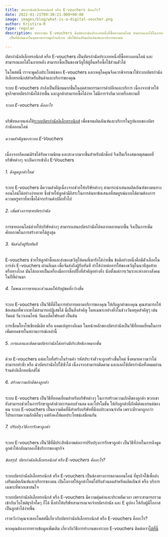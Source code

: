 ```yaml
---
title: บัตรกำนัลอิเล็กทรอนิกส์ หรือ E-vouchers คืออะไร?
date: 2022-01-21T09:30:21.000+00:00
image: images/blog/what-is-a-digital-voucher.png
author: Kristira-R
type: regular
description: บัตรกำนัล E-vouchers คือบัตรกำนัลประเภทหนึ่งที่ซื้อทางออนไลน์ สามารถแลกได้ในภายหลัง
  เป็นที่นิยมมากในอุตสาหกรรมธุรกิจบริการ เพื่อใช้ส่งเสริมผลิตภัณฑ์และบริการของตน

---
```

บัตรกำนัลอิเล็กทรอนิกส์ หรือ E-vouchers เป็นบัตรกำนัลประเภทหนึ่งที่ซื้อทางออนไลน์ และสามารถแลกได้ในภายหลัง สามารถซื้อเป็นของขวัญให้ผู้อื่นหรือซื้อใช้ส่วนตัวได้

ในโพสต์นี้ เราจะพูดถึงประโยชน์ของ E-vouchers และเหตุใดคุณจึงควรพิจารณาใช้ระบบบัตรกำนัลอิเล็กทรอนิกส์สำหรับสินค้าและบริการของคุณ

ระบบ E-vouchers กำลังเป็นที่นิยมมากขึ้นในอุตสาหกรรมการค้าปลีกและบริการ เนื่องจากช่วยให้ธุรกิจขายบัตรกำนัลได้ง่ายขึ้น และลูกค้าสามารถซื้อได้ง่าย ไม่มีการจำกัดเวลาหรือสถานที่

###### ระบบ E-vouchers คืออะไร

บริษัทหลายแห่งใช้[ระบบบัตรกำนัลอิเล็กทรอนิกส์](/) เพื่อขายผลิตภัณฑ์และบริการในรูปแบบของบัตรกำนัลออนไลน์

###### ความสำคัญของระบบ E-Vouchers

เนื่องจากอีคอมเมิร์ซได้รับความนิยม และสะดวกมากขึ้นสำหรับนักช็อป จึงเป็นเรื่องสมเหตุสมผลที่บริษัทต่างๆ จะเปิดการเข้าถึง E-Vouchers

###### 1. ดึงดูดลูกค้าใหม่

ระบบ E-vouchers มีความสำคัญเนื่องจากช่วยให้บริษัทต่างๆ สามารถนำเสนอผลิตภัณฑ์ของตนทางออนไลน์ได้อย่างง่ายดาย ซึ่งช่วยให้ลูกค้ามีอิสระในการค้นหาข้อเสนอที่สมบูรณ์แบบได้ตามต้องการ ความหรูหราที่หาซื้อได้จากร้านค้าปลีกทั่วไป

###### 2. เพิ่มช่วงการขายบัตรกำนัล

การขายออนไลน์ช่วยให้บริษัทต่างๆ สามารถเสนอบัตรกำนัลได้หลากหลายมากขึ้น จึงเป็นการเพิ่มศักยภาพในการสร้างรายได้สูงสุด

###### 3. จัดส่งถึงผู้รับทันที

E-vouchers ช่วยให้ลูกค้าซื้อและส่งของขวัญให้คนที่เขารักได้ง่ายขึ้น ข้อดีอย่างหนึ่งคือมีตัวเลือกในการส่ง E-vouchers ผ่านอีเมล เพื่อจัดส่งถึงผู้รับทันที ทำให้ง่ายต่อการให้ของขวัญในนาทีสุดท้าย หรือทางไกล มันได้กลายเป็นเครื่องมือการช็อปปิ้งที่สำคัญอย่างยิ่ง นับตั้งแต่การเว้นระยะห่างทางสังคมในปีที่ผ่านมา

###### 4. โฆษณาการขายและส่วนลดให้กับผู้ชมที่กว้างขึ้น

ระบบ E-vouchers เป็นวิธีที่ดีในการทำการตลาดบริการของคุณ ให้กับลูกค้าของคุณ คุณสามารถให้ข้อเสนอที่พวกเขาไม่สามารถปฏิเสธได้ นี่เป็นสิ่งสำคัญ โดยเฉพาะอย่างยิ่งในช่วงวันหยุดสำคัญๆ เช่น วันแม่ วันวาเลนไทน์ วันแบล็คไฟรเดย์ เป็นต้น

การเชื่อมโยงโซเชียลมีเดีย หรือ แคมเปญทางอีเมล ในหน้าหลักของบัตรกำนัลเป็นวิธีที่ยอดเยี่ยมในการเพิ่มยอดขายในสถานการณ์เหล่านี้

###### 5. การแลกและติดตามบัตรกำนัลได้อย่างมีประสิทธิภาพมากขึ้น

ด้วย E-vouchers แต่ละใบที่สร้างในร้านค้า รหัสประจำตัวจะถูกสร้างขึ้นใหม่ ซึ่งหมายความว่าไม่สามารถทำซ้ำ หรือ นำบัตรกำนัลไปใช้ซ้ำได้ เนื่องจากสามารถติดตาม และแลกใช้บัตรกำนัลทั้งหมดผ่านร้านค้าอิเล็กทอนิกส์ได้

###### 6. สร้างความภักดีของลูกค้า

ระบบ E-vouchers เป็นวิธีที่ยอดเยี่ยมสำหรับบริษัทต่างๆ ในการสร้างความภักดีของลูกค้า พวกเขายังสามารถช่วยในการรักษาลูกค้าด้วยการมอบส่วนลด และโปรโมชั่น ให้กับลูกค้าที่ภักดีต่อแบรนด์ของตน ระบบ E-vouchers เป็นความคิดที่ดีสำหรับบริษัทที่มีงบประมาณจำกัด เพราะมีราคาถูกกว่าโปรแกรมความภักดีอื่นๆ แต่ยังคงให้ผลประโยชน์เสมือนกัน

###### 7. ปรับปรุงวิธีการรักษาลูกค้า

ระบบ E-vouchers เป็นวิธีที่มีประสิทธิภาพต่อการปรับปรุงการรักษาลูกค้า เป็นวิธีที่ง่ายในการดึงดูดลูกค้าให้กลับมาลองใช้บริการของธุรกิจ

###### ข้อสรุป: บัตรกำนัลอิเล็กทรอนิกส์ หรือ E-vouchers คืออะไร?

ระบบบัตรกำนัลอิเล็กทรอนิกส์ หรือ E-vouchers เป็นช่องทางการตลาดออนไลน์ ที่ธุรกิจใช้เพื่อส่งเสริมผลิตภัณฑ์และบริการของตน เปิดโอกาสให้ลูกค้าใหม่ได้รับส่วนลดสำหรับผลิตภัณฑ์ หรือ บริการเฉพาะที่พวกเขาสนใจ

ระบบบัตรกำนัลอิเล็กทรอนิกส์ หรือ E-vouchers มีความคุ้มค่าและประหยัดเวลา เพราะสามารถรวมเข้ากับเว็บไซต์ธุรกิจใดๆ ก็ได้ ซึ่งทำให้บริษัทสามารถแจกจ่ายบัตรกำนัล และ E คูปอง ให้กับผู้มีโอกาสเป็นลูกค้าได้ง่ายขึ้น

เราหวังว่าคุณจะชอบโพสต์นี้เกี่ยวกับบัตรกำนัลอิเล็กทรอนิกส์ หรือ E-vouchers คืออะไร?

หากคุณต้องการทราบข้อมูลเพิ่มเติม เกี่ยวกับวิธีการทำงานของระบบ E-vouchers ติดต่อเรา[ได้ที่นี่](contact/)